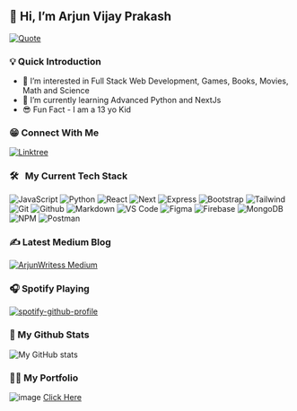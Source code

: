 ## 👋 Hi, I’m Arjun Vijay Prakash

[![Quote](https://quotes-github-readme.vercel.app/api?type=horizontal&theme=catppuccin)](https://github.com/piyushsuthar/github-readme-quotes)

### 💡 Quick Introduction
- 👀 I’m interested in Full Stack Web Development, Games, Books, Movies, Math and Science
- 🌱 I’m currently learning Advanced Python and NextJs
- 😎 Fun Fact - I am a 13 yo Kid

### 😁 Connect With Me
[![Linktree](https://img.shields.io/badge/linktree-0077B5?style=for-the-badge&logo=linktree&logoColor=white)](https://linktr.ee/ArjunCodess)

### 🛠 &nbsp; My Current Tech Stack

![JavaScript](https://img.shields.io/badge/JavaScript-grey?style=for-the-badge&logo=javascript)
![Python](https://img.shields.io/badge/python-grey?style=for-the-badge&logo=python)
![React](https://img.shields.io/badge/react-grey?style=for-the-badge&logo=react)
![Next](https://img.shields.io/badge/next-grey?style=for-the-badge&logo=next.js)
![Express](https://img.shields.io/badge/express-grey?style=for-the-badge&logo=express)
![Bootstrap](https://img.shields.io/badge/bootstrap-grey?style=for-the-badge&logo=bootstrap)
![Tailwind](https://img.shields.io/badge/tailwind-grey?style=for-the-badge&logo=tailwindcss)
![Git](https://img.shields.io/badge/git-grey?style=for-the-badge&logo=git)
![Github](https://img.shields.io/badge/github-grey?style=for-the-badge&logo=github)
![Markdown](https://img.shields.io/badge/markdown-grey?style=for-the-badge&logo=markdown)
![VS Code](https://img.shields.io/badge/visual%20studio%20code-grey?style=for-the-badge&logo=visualstudiocode)
![Figma](https://img.shields.io/badge/figma-grey?style=for-the-badge&logo=figma)
![Firebase](https://img.shields.io/badge/firebase-grey?style=for-the-badge&logo=firebase)
![MongoDB](https://img.shields.io/badge/mongo%20db-grey?style=for-the-badge&logo=mongodb)
![NPM](https://img.shields.io/badge/npm-grey?style=for-the-badge&logo=npm)
![Postman](https://img.shields.io/badge/postman-grey?style=for-the-badge&logo=postman)

### ✍️ Latest Medium Blog
[![ArjunWritess Medium](https://github-readme-medium.vercel.app/?username=arjunwritess)](https://medium.com/@arjunwritess)

### 🎧 Spotify Playing
[![spotify-github-profile](https://spotify-github-profile.vercel.app/api/view?uid=317m5xchonv6y2hkzcxtuxfbb2ae&cover_image=true&theme=default&show_offline=true&background_color=121212&interchange=true)](https://spotify-github-profile.vercel.app/api/view?uid=317m5xchonv6y2hkzcxtuxfbb2ae&redirect=true)

### 💯 My Github Stats
![My GitHub stats](https://github-readme-stats.vercel.app/api?username=arjuncodess)

### 👨‍💻 My Portfolio
![image](https://github.com/ArjunCodess/ArjunCodess/assets/137415649/fd80b08c-80e4-47c5-a371-8f72b86634db)
[Click Here](https://arjundev-portfolio.vercel.app/)
